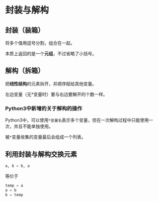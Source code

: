 # 封装与解构

## 封装（装箱）

将多个值用逗号分割，组合在一起。

本质上返回的是一个**元组**，不过省略了小括号。

## 解构（拆箱）

把**线性结构**的元素拆开，并顺序赋给其他变量。

左边变量（无\*变量时）要与右边要解开的个数一样。

### Python3中新增的关于解构的操作

Python3中，可以使用`*变量名`表示多个变量，但在一次解构过程中只能使用一次，并且不能单独使用。

被`*`变量收集的变量最后会组成一个列表。

## 利用封装与解构交换元素

```python
a, b = b, a
```

等价于

```python
temp = a
a = b
b = temp
```

